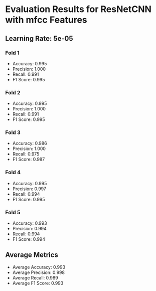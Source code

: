 # Evaluation Results for ResNetCNN with mfcc Features
## Learning Rate: 5e-05

### Fold 1
- Accuracy: 0.995
- Precision: 1.000
- Recall: 0.991
- F1 Score: 0.995

### Fold 2
- Accuracy: 0.995
- Precision: 1.000
- Recall: 0.991
- F1 Score: 0.995

### Fold 3
- Accuracy: 0.986
- Precision: 1.000
- Recall: 0.975
- F1 Score: 0.987

### Fold 4
- Accuracy: 0.995
- Precision: 0.997
- Recall: 0.994
- F1 Score: 0.995

### Fold 5
- Accuracy: 0.993
- Precision: 0.994
- Recall: 0.994
- F1 Score: 0.994

## Average Metrics
- Average Accuracy: 0.993
- Average Precision: 0.998
- Average Recall: 0.989
- Average F1 Score: 0.993
